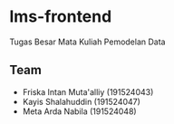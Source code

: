 # lms-frontend
Tugas Besar Mata Kuliah Pemodelan Data

## Team
* Friska Intan Muta'alliy (191524043)
* Kayis Shalahuddin       (191524047)
* Meta Arda Nabila        (191524048)

